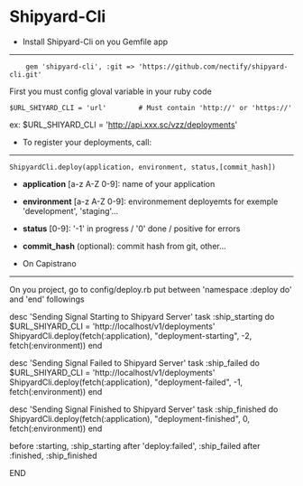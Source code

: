 
Shipyard-Cli
============

- Install Shipyard-Cli on you Gemfile app
-----------------------------------------

		gem 'shipyard-cli', :git => 'https://github.com/nectify/shipyard-cli.git'


First you must config gloval variable in your ruby code


	$URL_SHIYARD_CLI = 'url'		# Must contain 'http://' or 'https://'


ex: $URL_SHIYARD_CLI = 'http://api.xxx.sc/vzz/deployments'


- To register your deployments, call:
-------------------------------------


	ShipyardCli.deploy(application, environment, status,[commit_hash])



- **application** [a-z A-Z 0-9]: name of your application

- **environment** [a-z A-Z 0-9]: environmement deployemts for exemple 'development', 'staging'...

- **status** [0-9]: '-1' in progress   /  '0' done  /  positive for errors

- **commit_hash** (optional): commit hash from git, other...


- On Capistrano
---------------

On you project, go to config/deploy.rb put between 'namespace :deploy do' and 'end' followings

  desc 'Sending Signal Starting to Shipyard Server'
  task :ship_starting do
    $URL_SHIYARD_CLI = 'http://localhost/v1/deployments'
    ShipyardCli.deploy(fetch(:application), "deployment-starting", -2, fetch(:environment))
  end
  
  desc 'Sending Signal Failed to Shipyard Server'
  task :ship_failed do
    $URL_SHIYARD_CLI = 'http://localhost/v1/deployments'
    ShipyardCli.deploy(fetch(:application), "deployment-failed", -1, fetch(:environment))
  end

  desc 'Sending Signal Finished to Shipyard Server'
  task :ship_finished do
    ShipyardCli.deploy(fetch(:application), "deployment-finished", 0, fetch(:environment))
  end

  before :starting, :ship_starting
  after 'deploy:failed', :ship_failed
  after :finished, :ship_finished

END